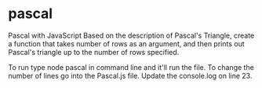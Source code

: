 # pascal

Pascal with JavaScript
Based on the description of Pascal's Triangle, create a function that takes number of rows as an argument, 
and then prints out Pascal's triangle up to the number of rows specified.

To run type node pascal in command line and it'll run the file. To change the number of lines go into the Pascal.js file. 
Update the console.log on line 23. 
